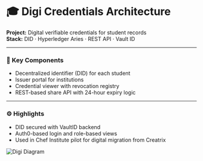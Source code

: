 # 🎓 Digi Credentials Architecture

**Project:** Digital verifiable credentials for student records  
**Stack:** DID · Hyperledger Aries · REST API · Vault ID

---

### 🧩 Key Components
- Decentralized identifier (DID) for each student
- Issuer portal for institutions
- Credential viewer with revocation registry
- REST-based share API with 24-hour expiry logic

---

### ⚙️ Highlights
- DID secured with VaultID backend
- Auth0-based login and role-based views
- Used in Chef Institute pilot for digital migration from Creatrix

![Digi Diagram](./digi-credentials-architecture.png)
